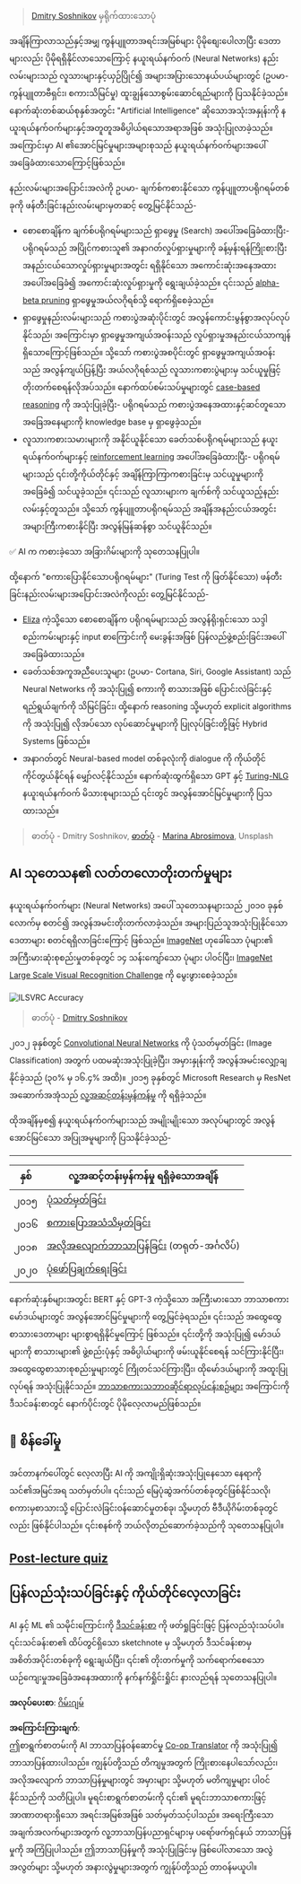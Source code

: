 <!--
CO_OP_TRANSLATOR_METADATA:
{
  "original_hash": "5d1cbc67a9690adb5b33adf297794087",
  "translation_date": "2025-08-25T22:25:51+00:00",
  "source_file": "lessons/1-Intro/README.md",
  "language_code": "my"
}
-->
> [Dmitry Soshnikov](http://soshnikov.com) မှရိုက်ထားသောပုံ

အချိန်ကြာလာသည်နှင့်အမျှ ကွန်ပျူတာအရင်းအမြစ်များ ပိုမိုစျေးပေါလာပြီး ဒေတာများလည်း ပိုမိုရရှိနိုင်လာသောကြောင့် နယူးရယ်နက်ဝက် (Neural Networks) နည်းလမ်းများသည် လူသားများနှင့်ယှဉ်ပြိုင်၍ အများအပြားသောနယ်ပယ်များတွင် (ဥပမာ- ကွန်ပျူတာဗီရှင်း၊ စကားသိမြင်မှု) ထူးချွန်သောစွမ်းဆောင်ရည်များကို ပြသနိုင်ခဲ့သည်။ နောက်ဆုံးတစ်ဆယ်စုနှစ်အတွင်း "Artificial Intelligence" ဆိုသောအသုံးအနှုန်းကို နယူးရယ်နက်ဝက်များနှင့်အတူတူအဓိပ္ပါယ်ရသောအရာအဖြစ် အသုံးပြုလာခဲ့သည်။ အကြောင်းမှာ AI ၏အောင်မြင်မှုများအများစုသည် နယူးရယ်နက်ဝက်များအပေါ်အခြေခံထားသောကြောင့်ဖြစ်သည်။

နည်းလမ်းများအပြောင်းအလဲကို ဥပမာ- ချက်စ်ကစားနိုင်သော ကွန်ပျူတာပရိုဂရမ်တစ်ခုကို ဖန်တီးခြင်းနည်းလမ်းများမှတဆင့် တွေ့မြင်နိုင်သည်-

* စောစောချိန်က ချက်စ်ပရိုဂရမ်များသည် ရှာဖွေမှု (Search) အပေါ်အခြေခံထားပြီး- ပရိုဂရမ်သည် အပြိုင်ကစားသူ၏ အနာဂတ်လှုပ်ရှားမှုများကို ခန့်မှန်းရန်ကြိုးစားပြီး အနည်းငယ်သောလှုပ်ရှားမှုများအတွင်း ရရှိနိုင်သော အကောင်းဆုံးအနေအထားအပေါ်အခြေခံ၍ အကောင်းဆုံးလှုပ်ရှားမှုကို ရွေးချယ်ခဲ့သည်။ ၎င်းသည် [alpha-beta pruning](https://en.wikipedia.org/wiki/Alpha%E2%80%93beta_pruning) ရှာဖွေမှုအယ်လဂိုရစ်သို့ ရောက်ရှိစေခဲ့သည်။
* ရှာဖွေမှုနည်းလမ်းများသည် ကစားပွဲအဆုံးပိုင်းတွင် အလွန်ကောင်းမွန်စွာအလုပ်လုပ်နိုင်သည်၊ အကြောင်းမှာ ရှာဖွေမှုအကျယ်အဝန်းသည် လှုပ်ရှားမှုအနည်းငယ်သာကျန်ရှိသောကြောင့်ဖြစ်သည်။ သို့သော် ကစားပွဲအစပိုင်းတွင် ရှာဖွေမှုအကျယ်အဝန်းသည် အလွန်ကျယ်ပြန့်ပြီး အယ်လဂိုရစ်သည် လူသားကစားပွဲများမှ သင်ယူမှုဖြင့် တိုးတက်စေရန်လိုအပ်သည်။ နောက်ထပ်စမ်းသပ်မှုများတွင် [case-based reasoning](https://en.wikipedia.org/wiki/Case-based_reasoning) ကို အသုံးပြုခဲ့ပြီး- ပရိုဂရမ်သည် ကစားပွဲအနေအထားနှင့်ဆင်တူသော အခြေအနေများကို knowledge base မှ ရှာဖွေခဲ့သည်။
* လူသားကစားသမားများကို အနိုင်ယူနိုင်သော ခေတ်သစ်ပရိုဂရမ်များသည် နယူးရယ်နက်ဝက်များနှင့် [reinforcement learning](https://en.wikipedia.org/wiki/Reinforcement_learning) အပေါ်အခြေခံထားပြီး- ပရိုဂရမ်များသည် ၎င်းတို့ကိုယ်တိုင်နှင့် အချိန်ကြာကြာကစားခြင်းမှ သင်ယူမှုများကို အခြေခံ၍ သင်ယူခဲ့သည်။ ၎င်းသည် လူသားများက ချက်စ်ကို သင်ယူသည့်နည်းလမ်းနှင့်တူသည်။ သို့သော် ကွန်ပျူတာပရိုဂရမ်သည် အချိန်အနည်းငယ်အတွင်း အများကြီးကစားနိုင်ပြီး အလွန်မြန်ဆန်စွာ သင်ယူနိုင်သည်။

✅ AI က ကစားခဲ့သော အခြားဂိမ်းများကို သုတေသနပြုပါ။

ထို့နောက် "စကားပြောနိုင်သောပရိုဂရမ်များ" (Turing Test ကို ဖြတ်နိုင်သော) ဖန်တီးခြင်းနည်းလမ်းများအပြောင်းအလဲကိုလည်း တွေ့မြင်နိုင်သည်-

* [Eliza](https://en.wikipedia.org/wiki/ELIZA) ကဲ့သို့သော စောစောချိန်က ပရိုဂရမ်များသည် အလွန်ရိုးရှင်းသော သဒ္ဒါစည်းကမ်းများနှင့် input စာကြောင်းကို မေးခွန်းအဖြစ် ပြန်လည်ဖွဲ့စည်းခြင်းအပေါ်အခြေခံထားသည်။
* ခေတ်သစ်အကူအညီပေးသူများ (ဥပမာ- Cortana, Siri, Google Assistant) သည် Neural Networks ကို အသုံးပြု၍ စကားကို စာသားအဖြစ် ပြောင်းလဲခြင်းနှင့် ရည်ရွယ်ချက်ကို သိမြင်ခြင်း၊ ထို့နောက် reasoning သို့မဟုတ် explicit algorithms ကို အသုံးပြု၍ လိုအပ်သော လုပ်ဆောင်မှုများကို ပြုလုပ်ခြင်းတို့ဖြင့် Hybrid Systems ဖြစ်သည်။
* အနာဂတ်တွင် Neural-based model တစ်ခုလုံးကို dialogue ကို ကိုယ်တိုင်ကိုင်တွယ်နိုင်ရန် မျှော်လင့်နိုင်သည်။ နောက်ဆုံးထွက်ရှိသော GPT နှင့် [Turing-NLG](https://turing.microsoft.com/) နယူးရယ်နက်ဝက် မိသားစုများသည် ၎င်းတွင် အလွန်အောင်မြင်မှုများကို ပြသထားသည်။

> ဓာတ်ပုံ - Dmitry Soshnikov, [ဓာတ်ပုံ](https://unsplash.com/photos/r8LmVbUKgns) - [Marina Abrosimova](https://unsplash.com/@abrosimova_marina_foto), Unsplash

## AI သုတေသန၏ လတ်တလောတိုးတက်မှုများ

နယူးရယ်နက်ဝက်များ (Neural Networks) အပေါ် သုတေသနများသည် ၂၀၁၀ ခုနှစ်လောက်မှ စတင်၍ အလွန်အမင်းတိုးတက်လာခဲ့သည်။ အများပြည်သူအသုံးပြုနိုင်သော ဒေတာများ စတင်ရရှိလာခြင်းကြောင့် ဖြစ်သည်။ [ImageNet](https://en.wikipedia.org/wiki/ImageNet) ဟုခေါ်သော ပုံများ၏ အကြီးမားဆုံးစုစည်းမှုတစ်ခုတွင် ၁၄ သန်းကျော်သော ပုံများ ပါဝင်ပြီး၊ [ImageNet Large Scale Visual Recognition Challenge](https://image-net.org/challenges/LSVRC/) ကို မွေးဖွားစေခဲ့သည်။

![ILSVRC Accuracy](../../../../lessons/1-Intro/images/ilsvrc.gif)

> ဓာတ်ပုံ - [Dmitry Soshnikov](http://soshnikov.com)

၂၀၁၂ ခုနှစ်တွင် [Convolutional Neural Networks](../4-ComputerVision/07-ConvNets/README.md) ကို ပုံသတ်မှတ်ခြင်း (Image Classification) အတွက် ပထမဆုံးအသုံးပြုခဲ့ပြီး၊ အမှားနှုန်းကို အလွန်အမင်းလျှော့ချနိုင်ခဲ့သည် (၃၀% မှ ၁၆.၄% အထိ)။ ၂၀၁၅ ခုနှစ်တွင် Microsoft Research မှ ResNet အဆောက်အအုံသည် [လူ့အဆင့်တန်းမှန်ကန်မှု](https://doi.org/10.1109/ICCV.2015.123) ကို ရရှိခဲ့သည်။

ထိုအချိန်မှစ၍ နယူးရယ်နက်ဝက်များသည် အမျိုးမျိုးသော အလုပ်များတွင် အလွန်အောင်မြင်သော အပြုအမူများကို ပြသနိုင်ခဲ့သည်-

---

နှစ် | လူ့အဆင့်တန်းမှန်ကန်မှု ရရှိခဲ့သောအချိန်
-----|--------
၂၀၁၅ | [ပုံသတ်မှတ်ခြင်း](https://doi.org/10.1109/ICCV.2015.123)
၂၀၁၆ | [စကားပြောအသံသိမှတ်ခြင်း](https://arxiv.org/abs/1610.05256)
၂၀၁၈ | [အလိုအလျောက်ဘာသာပြန်ခြင်း](https://arxiv.org/abs/1803.05567) (တရုတ်-အင်္ဂလိပ်)
၂၀၂၀ | [ပုံဖော်ပြချက်ရေးခြင်း](https://arxiv.org/abs/2009.13682)

နောက်ဆုံးနှစ်များအတွင်း BERT နှင့် GPT-3 ကဲ့သို့သော အကြီးမားသော ဘာသာစကားမော်ဒယ်များတွင် အလွန်အောင်မြင်မှုများကို တွေ့မြင်ခဲ့ရသည်။ ၎င်းသည် အထွေထွေစာသားဒေတာများ များစွာရရှိနိုင်မှုကြောင့် ဖြစ်သည်။ ၎င်းတို့ကို အသုံးပြု၍ မော်ဒယ်များကို စာသားများ၏ ဖွဲ့စည်းပုံနှင့် အဓိပ္ပါယ်များကို ဖမ်းယူနိုင်စေရန် သင်ကြားနိုင်ပြီး၊ အထွေထွေစာသားစုစည်းမှုများတွင် ကြိုတင်သင်ကြားပြီး၊ ထိုမော်ဒယ်များကို အထူးပြုလုပ်ရန် အသုံးပြုနိုင်သည်။ [ဘာသာစကားသဘာဝဆိုင်ရာလုပ်ငန်းစဉ်များ](../5-NLP/README.md) အကြောင်းကို ဒီသင်ခန်းစာတွင် နောက်ပိုင်းတွင် ပိုမိုလေ့လာမည်ဖြစ်သည်။

## 🚀 စိန်ခေါ်မှု

အင်တာနက်ပေါ်တွင် လေ့လာပြီး AI ကို အကျိုးရှိဆုံးအသုံးပြုနေသော နေရာကို သင်၏အမြင်အရ သတ်မှတ်ပါ။ ၎င်းသည် မြေပုံဆွဲအက်ပ်တစ်ခုတွင်ဖြစ်နိုင်သလို၊ စကားမှစာသားသို့ ပြောင်းလဲခြင်းဝန်ဆောင်မှုတစ်ခု၊ သို့မဟုတ် ဗီဒီယိုဂိမ်းတစ်ခုတွင်လည်း ဖြစ်နိုင်ပါသည်။ ၎င်းစနစ်ကို ဘယ်လိုတည်ဆောက်ခဲ့သည်ကို သုတေသနပြုပါ။

## [Post-lecture quiz](https://red-field-0a6ddfd03.1.azurestaticapps.net/quiz/201)

## ပြန်လည်သုံးသပ်ခြင်းနှင့် ကိုယ်တိုင်လေ့လာခြင်း

AI နှင့် ML ၏ သမိုင်းကြောင်းကို [ဒီသင်ခန်းစာ](https://github.com/microsoft/ML-For-Beginners/tree/main/1-Introduction/2-history-of-ML) ကို ဖတ်ရှုခြင်းဖြင့် ပြန်လည်သုံးသပ်ပါ။ ၎င်းသင်ခန်းစာ၏ ထိပ်တွင်ရှိသော sketchnote မှ သို့မဟုတ် ဒီသင်ခန်းစာမှ အစိတ်အပိုင်းတစ်ခုကို ရွေးချယ်ပြီး၊ ၎င်း၏ တိုးတက်မှုကို သက်ရောက်စေသော ယဉ်ကျေးမှုအခြေခံအနေအထားကို နက်နက်ရှိုင်းရှိုင်း နားလည်ရန် သုတေသနပြုပါ။

**အလုပ်ပေးစာ**: [ဂိမ်းဂျမ်](assignment.md)

**အကြောင်းကြားချက်**:  
ဤစာရွက်စာတမ်းကို AI ဘာသာပြန်ဝန်ဆောင်မှု [Co-op Translator](https://github.com/Azure/co-op-translator) ကို အသုံးပြု၍ ဘာသာပြန်ထားပါသည်။ ကျွန်ုပ်တို့သည် တိကျမှုအတွက် ကြိုးစားနေပါသော်လည်း၊ အလိုအလျောက် ဘာသာပြန်မှုများတွင် အမှားများ သို့မဟုတ် မတိကျမှုများ ပါဝင်နိုင်သည်ကို သတိပြုပါ။ မူရင်းစာရွက်စာတမ်းကို ၎င်း၏ မူရင်းဘာသာစကားဖြင့် အာဏာတရားရှိသော အရင်းအမြစ်အဖြစ် သတ်မှတ်သင့်ပါသည်။ အရေးကြီးသော အချက်အလက်များအတွက် လူ့ဘာသာပြန်ပညာရှင်များမှ ပရော်ဖက်ရှင်နယ် ဘာသာပြန်မှုကို အကြံပြုပါသည်။ ဤဘာသာပြန်မှုကို အသုံးပြုခြင်းမှ ဖြစ်ပေါ်လာသော အလွဲအလွတ်များ သို့မဟုတ် အနားလွဲမှုများအတွက် ကျွန်ုပ်တို့သည် တာဝန်မယူပါ။